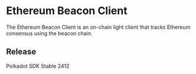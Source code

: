 # Ethereum Beacon Client

The Ethereum Beacon Client is an on-chain light client that tracks Ethereum consensus using the beacon chain.


## Release

Polkadot SDK Stable 2412
